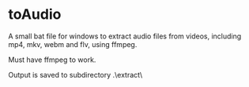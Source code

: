 # toAudio

A small bat file for windows to extract audio files from
videos, including mp4, mkv, webm and flv, using ffmpeg. 

Must have ffmpeg to work.

Output is saved to subdirectory .\extract\